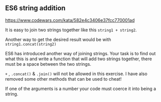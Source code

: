 ## ES6 string addition

https://www.codewars.com/kata/582e4c3406e37fcc770001ad

It is easy to join two strings together like this `string1 + string2`.

Another way to get the desired result would be with `string1.concat(string2)`

ES6 has introduced another way of joining strings. Your task is to find out what this is and write a function that will add two strings together, there must be a space between the two strings.

`+` , `.concat()` & `.join()` will not be allowed in this exercise. I have also removed some other methods that can be used to cheat!

If one of the arguments is a number your code must coerce it into being a string.

